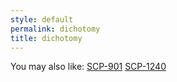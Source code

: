 ```yaml
---
style: default
permalink: dichotomy
title: dichotomy
---
```

You may also like:
[SCP-901](http://scp-wiki.net/scp-901)
[SCP-1240](http://scp-wiki.net/scp-1240)